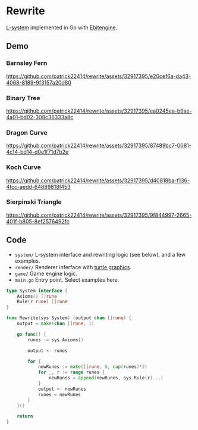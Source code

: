 # Rewrite

[L-system](https://en.wikipedia.org/wiki/L-system) implemented in Go with [Ebitengine](https://github.com/hajimehoshi/ebiten).

## Demo

### Barnsley Fern
https://github.com/patrick22414/rewrite/assets/32917395/e20cef6a-da43-4068-8189-9f3157a20d80

### Binary Tree
https://github.com/patrick22414/rewrite/assets/32917395/ea0245ea-b9ae-4a01-bd02-308c36333a8c

### Dragon Curve
https://github.com/patrick22414/rewrite/assets/32917395/87489bc7-0081-4c14-bd14-d0e1f71d7b2e

### Koch Curve
https://github.com/patrick22414/rewrite/assets/32917395/d40818ba-f136-4fcc-aedd-64889818f453

### Sierpinski Triangle
https://github.com/patrick22414/rewrite/assets/32917395/9f844997-2665-401f-b805-8ef2576492fc

## Code

- `system/` L-system interface and rewriting logic (see below), and a few examples.
- `render/` Renderer inferface with [turtle graphics](https://en.wikipedia.org/wiki/Turtle_graphics).
- `game/` Game engine logic.
- `main.go` Entry point. Select examples here.

```go
type System interface {
	Axioms() []rune
	Rule(r rune) []rune
}

func Rewrite(sys System) (output chan []rune) {
	output = make(chan []rune, 1)

	go func() {
		runes := sys.Axioms()

		output <- runes

		for {
			newRunes := make([]rune, 0, cap(runes)*2)
			for _, r := range runes {
				newRunes = append(newRunes, sys.Rule(r)...)
			}
			output <- newRunes
			runes = newRunes
		}
	}()

	return
}
```
